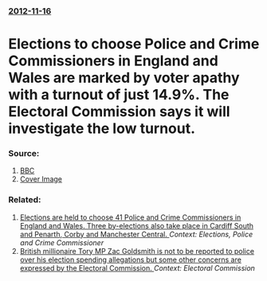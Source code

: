 ### [2012-11-16](/news/2012/11/16/index.md)

# Elections to choose Police and Crime Commissioners in England and Wales are marked by voter apathy with a turnout of just 14.9%. The Electoral Commission says it will investigate the low turnout. 




### Source:

1. [BBC](http://www.bbc.co.uk/news/uk-wales-20344900)
1. [Cover Image](http://ichef-1.bbci.co.uk/news/1024/media/images/64180000/jpg/_64180988_voting464.jpg)

### Related:

1. [Elections are held to choose 41 Police and Crime Commissioners in England and Wales. Three by-elections also take place in Cardiff South and Penarth, Corby and Manchester Central. ](/news/2012/11/15/elections-are-held-to-choose-41-police-and-crime-commissioners-in-england-and-wales-three-by-elections-also-take-place-in-cardiff-south-and.md) _Context: Elections, Police and Crime Commissioner_
2. [British millionaire Tory MP Zac Goldsmith is not to be reported to police over his election spending allegations but some other concerns are expressed by the Electoral Commission. ](/news/2010/12/22/british-millionaire-tory-mp-zac-goldsmith-is-not-to-be-reported-to-police-over-his-election-spending-allegations-but-some-other-concerns-are.md) _Context: Electoral Commission_
